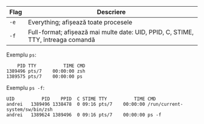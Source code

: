 
| Flag | Descriere                                                                        |
| ---- | -------------------------------------------------------------------------------- |
| `-e` | Everything; afișează toate procesele                                             |
| `-f` | Full-format; afișează mai multe date: UID, PPID, C, STIME, TTY, întreaga comandă |

Exemplu `ps`:
```
    PID TTY          TIME CMD
1389496 pts/7    00:00:00 zsh
1389575 pts/7    00:00:00 ps
```

Exemplu `ps -f`:
```
UID          PID    PPID  C STIME TTY          TIME CMD
andrei   1389496 1338478  0 09:16 pts/7    00:00:00 /run/current-system/sw/bin/zsh
andrei   1389624 1389496  0 09:16 pts/7    00:00:00 ps -f
```